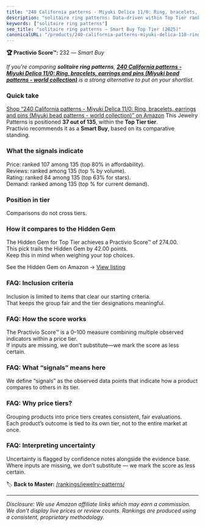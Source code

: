 ```yaml
---
title: "240 California patterns - Miyuki Delica 11/0: Ring, bracelets, earrings and pins (Miyuki bead patterns - world collection)"
description: "solitaire ring patterns: Data-driven within Top Tier ranking using the Practivio Score™. Positioned by quality, value, demand, findability, momentum."
keywords: ["solitaire ring patterns"]
seo_title: "solitaire ring patterns — Smart Buy Top Tier (2025)"
canonicalURL: "/products/240-california-patterns-miyuki-delica-110-ring-bracelets-earrings-and-pins-miyuki-bead-patterns-world-collection-B0CVFS7G8W/"
---
```


**🏆 Practivio Score™:** 232 — _Smart Buy_


*If you're comparing **solitaire ring patterns**, **[240 California patterns - Miyuki Delica 11/0: Ring, bracelets, earrings and pins (Miyuki bead patterns - world collection)](https://www.amazon.com/dp/B0CVFS7G8W?tag=practivio-20)** is a strong alternative to put on your shortlist.*
### Quick take
[Shop “240 California patterns - Miyuki Delica 11/0: Ring, bracelets, earrings and pins (Miyuki bead patterns - world collection)” on Amazon](https://www.amazon.com/dp/B0CVFS7G8W?tag=practivio-20)
This Jewelry Patterns is positioned **37 out of 135**, within the **Top Tier tier**.  
Practivio recommends it as a **Smart Buy**, based on its comparative standing.

### What the signals indicate
Price: ranked 107 among 135 (top 80% in affordability).  
Reviews: ranked  among 135 (top % by volume).  
Rating: ranked 84 among 135 (top 63% for stars).  
Demand: ranked  among 135 (top % for current demand).

### Position in tier
Comparisons do not cross tiers.

### How it compares to the Hidden Gem
The Hidden Gem for Top Tier achieves a Practivio Score™ of 274.00.  
This pick trails the Hidden Gem by 42.00 points.  
Keep this in mind when weighing your top choices.  

See the Hidden Gem on Amazon → [View listing](https://www.amazon.com/dp/B09Y8DWR28?tag=practivio-20)

### FAQ: Inclusion criteria
Inclusion is limited to items that clear our starting criteria.  
That keeps the group fair and the tier designations meaningful.

### FAQ: How the score works
The Practivio Score™ is a 0–100 measure combining multiple observed indicators within a price tier.  
If inputs are missing, we don’t substitute—we mark the score as less certain.

### FAQ: What “signals” means here
We define “signals” as the observed data points that indicate how a product compares to others in its tier.

### FAQ: Why price tiers?
Grouping products into price tiers creates consistent, fair evaluations.  
Each product’s outcome is tied to its own tier, not to the entire market at once.

### FAQ: Interpreting uncertainty
Uncertainty is flagged by confidence notes alongside the evidence base.  
Where inputs are missing, we don’t substitute — we mark the score as less certain.


🏷️ **Back to Master:** [/rankings/jewelry-patterns/](/rankings/jewelry-patterns/)

---
_Disclosure: We use Amazon affiliate links which may earn a commission. We don’t display live prices or review counts. Rankings are produced using a consistent, proprietary methodology._
